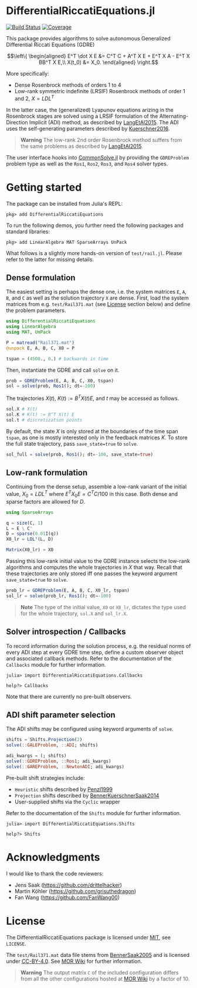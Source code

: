 # DifferentialRiccatiEquations.jl

[![Build Status](https://gitlab.mpi-magdeburg.mpg.de/jschulze/DifferentialRiccatiEquations.jl/badges/main/pipeline.svg)](https://gitlab.mpi-magdeburg.mpg.de/jschulze/DifferentialRiccatiEquations.jl/pipelines)
[![Coverage](https://gitlab.mpi-magdeburg.mpg.de/jschulze/DifferentialRiccatiEquations.jl/badges/main/coverage.svg)](https://gitlab.mpi-magdeburg.mpg.de/jschulze/DifferentialRiccatiEquations.jl/commits/main)

This package provides algorithms to solve autonomous Generalized Differential Riccati Equations (GDRE)

```math
\left\{
\begin{aligned}
E^T \dot X E &= C^T C + A^T X E + E^T X A - E^T X BB^T X E,\\
X(t_0) &= X_0.
\end{aligned}
\right.
```

More specifically:

* Dense Rosenbrock methods of orders 1 to 4
* Low-rank symmetric indefinite (LRSIF) Rosenbrock methods of order 1 and 2, $X = LDL^T$

In the latter case, the (generalized) Lyapunov equations arizing in the Rosenbrock stages
are solved using a LRSIF formulation of the Alternating-Direction Implicit (ADI) method,
as described by [LangEtAl2015].
The ADI uses the self-generating parameters described by [Kuerschner2016].

> **Warning**
> The low-rank 2nd order Rosenbrock method suffers from the same problems as described by [LangEtAl2015].

[Kuerschner2016]: https://hdl.handle.net/11858/00-001M-0000-0029-CE18-2
[LangEtAl2015]: https://doi.org/10.1016/j.laa.2015.04.006

The user interface hooks into [CommonSolve.jl] by providing the `GDREProblem` problem type
as well as the `Ros1`, `Ros2`, `Ros3`, and `Ros4` solver types.

[CommonSolve.jl]: https://github.com/SciML/CommonSolve.jl

# Getting started

The package can be installed from Julia's REPL:

```
pkg> add DifferentialRiccatiEquations
```

To run the following demos, you further need the following packages and standard libraries:

```
pkg> add LinearAlgebra MAT SparseArrays UnPack
```

What follows is a slightly more hands-on version of `test/rail.jl`.
Please refer to the latter for missing details.

## Dense formulation

The easiest setting is perhaps the dense one,
i.e. the system matrices `E`, `A`, `B`, and `C`
as well as the solution trajectory `X` are dense.
First, load the system matrices from e.g. `test/Rail371.mat`
(see [License](#license) section below)
and define the problem parameters.

```julia
using DifferentialRiccatiEquations
using LinearAlgebra
using MAT, UnPack

P = matread("Rail371.mat")
@unpack E, A, B, C, X0 = P

tspan = (4500., 0.) # backwards in time
```

Then, instantiate the GDRE and call `solve` on it.

```julia
prob = GDREProblem(E, A, B, C, X0, tspan)
sol = solve(prob, Ros1(); dt=-100)
```

The trajectories $X(t)$, $K(t) := B^T X(t) E$, and $t$ may be accessed as follows.

```julia
sol.X # X(t)
sol.K # K(t) := B^T X(t) E
sol.t # discretization points
```

By default, the state $X$ is only stored at the boundaries of the time span `tspan`,
as one is mostly interested only in the feedback matrices $K$.
To store the full state trajectory, pass `save_state=true` to `solve`.

```julia
sol_full = solve(prob, Ros1(); dt=-100, save_state=true)
```

## Low-rank formulation

Continuing from the dense setup,
assemble a low-rank variant of the initial value,
$X_0 = LDL^T$ where $E^T X_0 E = C^T C / 100$ in this case.
Both dense and sparse factors are allowed for $D$.

```julia
using SparseArrays

q = size(C, 1)
L = E \ C'
D = sparse(0.01I(q))
X0_lr = LDLᵀ(L, D)

Matrix(X0_lr) ≈ X0
```

Passing this low-rank initial value to the GDRE instance
selects the low-rank algorithms and computes the whole trajectories in $X$ that way.
Recall that these trajectories are only stored iff one passes the keyword argument `save_state=true` to `solve`.

```julia
prob_lr = GDREProblem(E, A, B, C, X0_lr, tspan)
sol_lr = solve(prob_lr, Ros1(); dt=-100)
```

> **Note**
> The type of the initial value, `X0` or `X0_lr`,
> dictates the type used for the whole trajectory, `sol.X` and `sol_lr.X`.

## Solver introspection / Callbacks

To record information during the solution process,
e.g. the residual norms of every ADI step at every GDRE time step,
define a custom observer object and associated callback methods.
Refer to the documentation of the `Callbacks` module for further information.

```
julia> import DifferentialRiccatiEquations.Callbacks

help?> Callbacks
```

Note that there are currently no pre-built observers.

## ADI shift parameter selection

The ADI shifts may be configured using keyword arguments of `solve`.

```julia
shifts = Shifts.Projection(2)
solve(::GALEProblem, ::ADI; shifts)

adi_kwargs = (; shifts)
solve(::GDREProblem, ::Ros1; adi_kwargs)
solve(::GAREProblem, ::NewtonADI; adi_kwargs)
```

Pre-built shift strategies include:

* `Heuristic` shifts described by [Penzl1999]
* `Projection` shifts described by [BennerKuerschnerSaak2014]
* User-supplied shifts via the `Cyclic` wrapper

Refer to the documentation of the `Shifts` module for further information.

```
julia> import DifferentialRiccatiEquations.Shifts

help?> Shifts
```

# Acknowledgments

I would like to thank the code reviewers:

* Jens Saak (https://github.com/drittelhacker)
* Martin Köhler (https://github.com/grisuthedragon)
* Fan Wang (https://github.com/FanWang00)

# License

The DifferentialRiccatiEquations package is licensed under [MIT], see `LICENSE`.

The `test/Rail371.mat` data file stems from [BennerSaak2005] and is licensed under [CC-BY-4.0].
See [MOR Wiki] for further information.

> **Warning**
> The output matrix `C` of the included configuration differs from all the other configurations hosted at [MOR Wiki] by a factor of 10.

[Penzl1999]: https://doi.org/10.1137/S1064827598347666
[BennerSaak2005]: http://nbn-resolving.de/urn:nbn:de:swb:ch1-200601597
[BennerKuerschnerSaak2014]: https://www.emis.de/journals/ETNA/vol.43.2014-2015/pp142-162.dir/pp142-162.pdf
[CC-BY-4.0]: https://spdx.org/licenses/CC-BY-4.0.html
[MIT]: https://spdx.org/licenses/MIT.html
[MOR Wiki]: http://modelreduction.org/index.php/Steel_Profile
